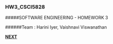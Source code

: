 ### HW3_CSCI5828


#####SOFTWARE ENGINEERING   -    HOMEWORK 3

######Team : Harini Iyer, Vaishnavi Viswanathan

[**NEXT**](https://github.com/hariniiyer/HW3_CSCI5828/blob/master/q1.md)
